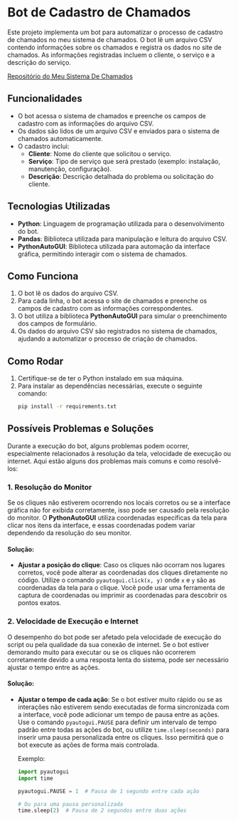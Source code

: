 # Bot de Cadastro de Chamados

Este projeto implementa um bot para automatizar o processo de cadastro de chamados no meu sistema de chamados. O bot lê um arquivo CSV contendo informações sobre os chamados e registra os dados no site de chamados.
As informações registradas incluem o cliente, o serviço e a descrição do serviço.

[Repositório do Meu Sistema De Chamados](https://github.com/CauZy-Goes/Lista-De-Servicos)

## Funcionalidades

- O bot acessa o sistema de chamados e preenche os campos de cadastro com as informações do arquivo CSV.
- Os dados são lidos de um arquivo CSV e enviados para o sistema de chamados automaticamente.
- O cadastro inclui:
  - **Cliente**: Nome do cliente que solicitou o serviço.
  - **Serviço**: Tipo de serviço que será prestado (exemplo: instalação, manutenção, configuração).
  - **Descrição**: Descrição detalhada do problema ou solicitação do cliente.

## Tecnologias Utilizadas

- **Python**: Linguagem de programação utilizada para o desenvolvimento do bot.
- **Pandas**: Biblioteca utilizada para manipulação e leitura do arquivo CSV.
- **PythonAutoGUI**: Biblioteca utilizada para automação da interface gráfica, permitindo interagir com o sistema de chamados.

## Como Funciona

1. O bot lê os dados do arquivo CSV.
2. Para cada linha, o bot acessa o site de chamados e preenche os campos de cadastro com as informações correspondentes.
3. O bot utiliza a biblioteca **PythonAutoGUI** para simular o preenchimento dos campos de formulário.
4. Os dados do arquivo CSV são registrados no sistema de chamados, ajudando a automatizar o processo de criação de chamados.

## Como Rodar

1. Certifique-se de ter o Python instalado em sua máquina.
2. Para instalar as dependências necessárias, execute o seguinte comando:
   ```bash
   pip install -r requirements.txt

## Possíveis Problemas e Soluções

Durante a execução do bot, alguns problemas podem ocorrer, especialmente relacionados à resolução da tela, velocidade de execução ou internet. Aqui estão alguns dos problemas mais comuns e como resolvê-los:

### 1. **Resolução do Monitor**

Se os cliques não estiverem ocorrendo nos locais corretos ou se a interface gráfica não for exibida corretamente, isso pode ser causado pela resolução do monitor. O **PythonAutoGUI** utiliza coordenadas específicas da tela para clicar nos itens da interface, e essas coordenadas podem variar dependendo da resolução do seu monitor.

#### Solução:
- **Ajustar a posição do clique**: Caso os cliques não ocorram nos lugares corretos, você pode alterar as coordenadas dos cliques diretamente no código. Utilize o comando `pyautogui.click(x, y)` onde `x` e `y` são as coordenadas da tela para o clique. Você pode usar uma ferramenta de captura de coordenadas ou imprimir as coordenadas para descobrir os pontos exatos.

### 2. **Velocidade de Execução e Internet**

O desempenho do bot pode ser afetado pela velocidade de execução do script ou pela qualidade da sua conexão de internet. Se o bot estiver demorando muito para executar ou se os cliques não ocorrerem corretamente devido a uma resposta lenta do sistema, pode ser necessário ajustar o tempo entre as ações.

#### Solução:
- **Ajustar o tempo de cada ação**: Se o bot estiver muito rápido ou se as interações não estiverem sendo executadas de forma sincronizada com a interface, você pode adicionar um tempo de pausa entre as ações. Use o comando `pyautogui.PAUSE` para definir um intervalo de tempo padrão entre todas as ações do bot, ou utilize `time.sleep(seconds)` para inserir uma pausa personalizada entre os cliques. Isso permitirá que o bot execute as ações de forma mais controlada.

  Exemplo:
  ```python
  import pyautogui
  import time

  pyautogui.PAUSE = 1  # Pausa de 1 segundo entre cada ação
  
  # Ou para uma pausa personalizada
  time.sleep(2)  # Pausa de 2 segundos entre duas ações
